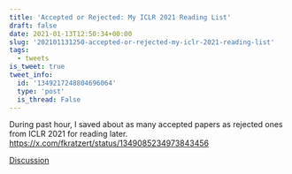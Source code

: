 ```yaml
---
title: 'Accepted or Rejected: My ICLR 2021 Reading List'
draft: false
date: 2021-01-13T12:50:34+00:00
slug: '202101131250-accepted-or-rejected-my-iclr-2021-reading-list'
tags:
  - tweets
is_tweet: true
tweet_info:
  id: '1349217248804696064'
  type: 'post'
  is_thread: False
---
```




During past hour, I saved about as many accepted papers as rejected ones from ICLR 2021 for reading later. <https://x.com/fkratzert/status/1349085234973843456>

[Discussion](https://x.com/sytelus/status/1349217248804696064)

